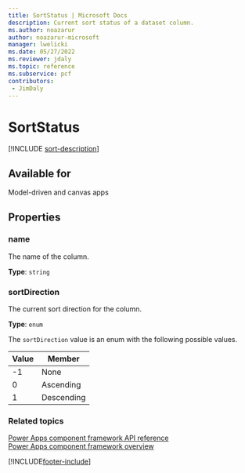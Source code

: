 ```yaml
---
title: SortStatus | Microsoft Docs
description: Current sort status of a dataset column.
ms.author: noazarur
author: noazarur-microsoft
manager: lwelicki
ms.date: 05/27/2022
ms.reviewer: jdaly
ms.topic: reference
ms.subservice: pcf
contributors:
 - JimDaly
---
```


# SortStatus

[!INCLUDE [sort-description](includes/sortstatus-description.md)]

## Available for

Model-driven and canvas apps

## Properties

### name

The name of the column.

**Type**: `string`

### sortDirection

The current sort direction for the column.

**Type**: `enum`

The `sortDirection` value is an enum with the following possible values.

| Value | Member     |
| ----- | ---------- |
| -1    | None       |
| 0     | Ascending  |
| 1     | Descending |

### Related topics

[Power Apps component framework API reference](../reference/index.md)<br/>
[Power Apps component framework overview](../overview.md)

[!INCLUDE[footer-include](../../../includes/footer-banner.md)]

